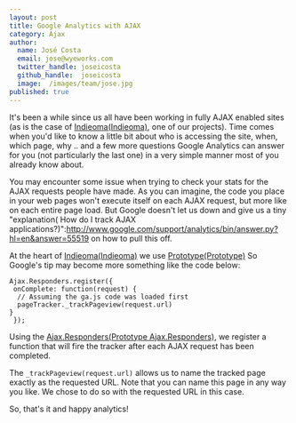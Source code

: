 ```yaml
---
layout: post
title: Google Analytics with AJAX
category: Ajax
author:
  name: José Costa
  email: jose@wyeworks.com
  twitter_handle: joseicosta
  github_handle:  joseicosta
  image:  /images/team/jose.jpg
published: true
---
```

It's been a while since us all have been working in fully AJAX enabled sites (as is the case of [Indieoma(Indieoma)](http://indieoma.com), one of our projects). Time comes when you'd like to know a little bit about who is accessing the site, when, which page, why .. and a few more questions Google Analytics can answer for you (not particularly the last one) in a very simple manner most of you already know about. 

You may encounter some issue when trying to check your stats for the AJAX requests people have made. As you can imagine, the code you place in your web pages won't execute itself on each AJAX request, but more like on each entire page load. But Google doesn't let us down and give us a tiny "explanation(
How do I track AJAX applications?)":http://www.google.com/support/analytics/bin/answer.py?hl=en&answer=55519 on how to pull this off.    

At the heart of [Indieoma(Indieoma)](http://indieoma.com) we use [Prototype(Prototype)](http://www.prototypejs.org.) So Google's tip may become more something like the code below:

<pre><code>Ajax.Responders.register({
 onComplete: function(request) {
  // Assuming the ga.js code was loaded first
  pageTracker._trackPageview(request.url) 
}
 });
</code></pre>

Using the [Ajax.Responders(Prototype Ajax.Responders)](http://www.prototypejs.org/api/ajax/responders), we register a function that will fire the tracker after each AJAX request has been completed. 

The <code>_trackPageview(request.url)</code> allows us to name the tracked page exactly as the requested URL. Note that you can name this page in any way you like. We chose to do so with the requested URL in this case.

So, that's it and happy analytics!
